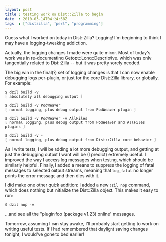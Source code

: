 ```yaml
---
layout: post
title : testing work on Dist::Zilla to begin
date  : 2010-03-14T04:24:58Z
tags  : ["distzilla", "perl", "programming"]
---
```

Guess what I worked on today in Dist::Zilla?  Logging!  I'm beginning to think
I may have a logging-tweaking addiction.

Actually, the logging changes I made were quite minor.  Most of today's work
was in re-documenting Getopt::Long::Descriptive, which was only tangentially
related to Dist::Zilla -- but it was pretty sorely needed.

The big win in the final(?) set of logging changes is that I can now enable
debugging logs per-plugin, or just for the core Dist::Zilla library, or
globally.  For example:

    $ dzil build -v
    [ absolutely all debugging output ]

    $ dzil build -v PodWeaver
    [ normal logging, plus debug output from PodWeaver plugin ]

    $ dzil build -v PodWeaver -v AllFiles
    [ normal logging, plus debug output from PodWeaver and AllFiles plugins ]

    $ dzil build -v -
    [ normal logging, plus debug output from Dist::Zilla core behavior ]

As I write tests, I will be adding a lot more debugging output, and getting at
just the debugging output I want will be (I predict) extremely useful.  I
improved the way I access log messages when testing, which should be similarly
helpful.  Finally, I added a means to suppress the logging of fatal messages to
selected output streams, meaning that `log_fatal` no longer prints the error
message and then dies with it.

I did make one other quick addition:  I added a new `dzil nop` command, which
does nothing but initialize the Dist::Zilla object.  This makes it easy to run:

    $ dzil nop -v

...and see all the "plugin foo (package v1.23) online" messages.

Tomorrow, assuming I can stay awake, I'll probably start getting to work on
writing useful tests.  If I had remembered that daylight saving changes
tonight, I would've gone to bed earlier!

